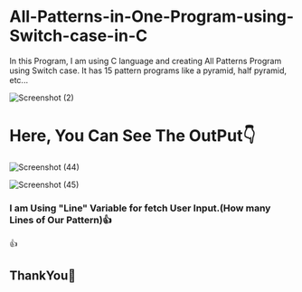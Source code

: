 # All-Patterns-in-One-Program-using-Switch-case-in-C
In this Program, I am using C language and creating All Patterns Program using Switch case. It has 15 pattern programs like a pyramid, half pyramid, etc...

![Screenshot (2)](https://user-images.githubusercontent.com/70055380/140621047-c252c706-a4b4-4f8a-bbe5-cec8b56ae0d1.png)

# Here, You Can See The OutPut:point_down:

![Screenshot (44)](https://user-images.githubusercontent.com/70055380/140621051-e02ad838-e3a9-41ff-adee-6506059f8f5d.png)

![Screenshot (45)](https://user-images.githubusercontent.com/70055380/140621054-55fc84f8-f048-457a-8d34-8743cf517018.png)


### I am Using "Line" Variable for fetch User Input.(How many Lines of Our Pattern):+1:
:thumbsup:

## ThankYou:pray:
